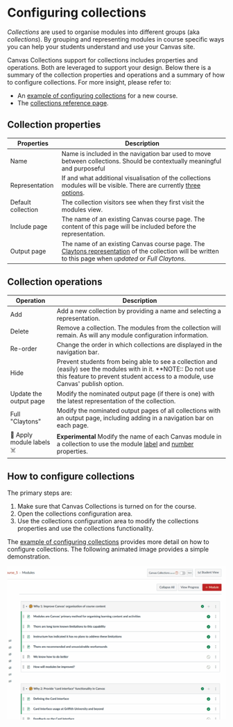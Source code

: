 # Configuring collections

_Collections_ are used to organise modules into different groups (aka _collections_). By grouping and representing modules in course specific ways you can help your students understand and use your Canvas site.

Canvas Collections support for collections includes properties and operations. Both are leveraged to support your design.  Below there is a summary of the collection properties and operations and a summary of how to configure collections. For more insight, please refer to: 

- An [example of configuring collections](../..walk-throughs/../../walk-throughs/new/configure-collections.md) for a new course.
- The [collections reference page](../../reference/collections/overview.md).

## Collection properties

| Properties | Description |
| --- | --- |
| Name | Name is included in the navigation bar used to move between collections. Should be contextually meaningful and purposeful |
| Representation | If and what additional visualisation of the collections modules will be visible. There are currently [three options](../../reference/representations/overview.md). |
| Default collection | The collection visitors see when they first visit the modules view. |
| Include page | The name of an existing Canvas course page. The content of this page will be included before the representation. |
| Output page | The name of an existing Canvas course page. The [Claytons representation](../../reference/representations/claytons/overview.md) of the collection will be written to this page when _updated_ or _Full Claytons_.  |

## Collection operations

| Operation | Description |
| --- | --- |
| Add | Add a new collection by providing a name and selecting a representation. |
| Delete | Remove a collection. The modules from the collection will remain. As will any module configuration information. |
| Re-order | Change the order in which collections are displayed in the navigation bar. |
| Hide | Prevent students from being able to see a collection and (easily) see the modules with in it.  **NOTE:: Do not use this feature to prevent student access to a module, use Canvas' publish option.|
| Update the output page | Modify the nominated output page (if there is one) with the latest representation of the collection. |
| Full "Claytons" | Modify the nominated output pages of all collections with an output page, including adding in a navigation bar on each page. |
| 🧪 Apply module labels ☠️ | **Experimental** Modify the name of each Canvas module in a collection to use the module [label](../../reference/objects/overview.md#label) and [number](../reference/../../reference/objects/overview.md#number) properties.  |

## How to configure collections

The primary steps are:

1. Make sure that Canvas Collections is turned on for the course.
2. Open the collections configuration area.
3. Use the collections configuration area to modify the collections properties and use the collections functionality.

The [example of configuring collections](../../walk-throughs/new/configure-collections.md) provides more detail on how to configure collections. The following animated image provides a simple demonstration.

![](../pics/../configure/pics/configuringCollectionsAnimated.gif)


